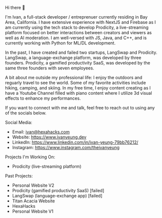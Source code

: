 Hi there 👋

I'm Ivan, a full-stack developer / entreprenuer currently residing in Bay Area, California. I have extensive experience with NextJS and Firebase as I am currently using the tech stack to develop Prodicity, a live-streaming platform focused on better interactions between creators and viewers as well as AI moderation. I am well-versed with JS, Java, and C++, and is currently working with Python for ML/DL development.

In the past, I have created and failed two startups, LangSwap and Prodicity. LangSwap, a language-exchange platform, was developed by three founders. Prodicity, a gamified productivity SaaS, was developed by the same three founders with seven employees. 

A bit about me outside my professional life: I enjoy the outdoors and reguarly travel to see the world. Some of my favorite activities include hiking, camping, and skiing. In my free time, I enjoy content creating as I have a Youtube Channel filled with piano content where I utilize 3d visual effects to enhance my performances.

If you want to connect with me and talk, feel free to reach out to using any of the socials below.

Social Media:

 - Email: ivan@hexahacks.com
 - Website: https://www.ivanyeung.dev
 - LinkedIn: https://www.linkedin.com/in/ivan-yeung-79bb76212/
 - Instagram: https://www.instagram.com/theivanyeung

Projects I'm Working On:

 - Prodicity (live-streaming platform)

Past Projects:

 - Personal Website V2
 - Prodicity (gamified productivity SaaS) [failed]
 - LangSwap (language-exchange app) [failed]
 - Titan Acacia Website
 - HexaHacks
 - Personal Website V1
